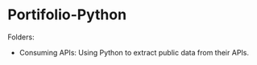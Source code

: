 # Portifolio-Python

Folders:
  - Consuming APIs: Using Python to extract public data from their APIs.
